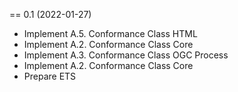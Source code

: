 == 0.1 (2022-01-27)
- Implement A.5.  Conformance Class HTML
- Implement A.2.  Conformance Class Core
- Implement A.3.  Conformance Class OGC Process
- Implement A.2.  Conformance Class Core
- Prepare ETS